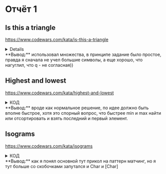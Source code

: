 # Отчёт 1
## Is this a triangle
https://www.codewars.com/kata/is-this-a-triangle
<details>
```haskell
module Codewars.Triangles where

isTriangle :: Int -> Int -> Int -> Bool
isTriangle a' b' c' = if (all (> 0) [a', b', c']) && ((p-a)*(p-b)*(p-c) > 0)
                      then True
                      else False
                   where 
                     a = fromIntegral a'
                     b = fromIntegral b'
                     c = fromIntegral c'
                     p = (a + b + c)/2
```
</details>
**Вывод:** задание было простое, но мне хотелось решить его как-нибудь по особенному, поэтому даже пока думал решение, уехал на 2 станции метро в другую сторону, ну ладно, бывает. Решение должно было быть намного лаконичнее, но там было ограничение на тип данных, так что пришлось впилить fromIntegral. 

## Disemvowel trolls
https://www.codewars.com/kata/disemvowel-trolls
<details>
<summary> КОД </summary>
<p>
```haskell
module Disemvowel where
import qualified Data.Set as Set

vowels = Set.fromList "aeiouAEIOU"

disemvowel :: String -> String
disemvowel str = filter (\c -> not $ Set.member c vowels) str
```
</p>
</details>
**Вывод:** использовал множества, в принципе задание было простое, правда я сначала не учел большие символы, а еще хорошо, что нагуглил, что q - не согласная)) 

## Highest and lowest
https://www.codewars.com/kata/highest-and-lowest
<details>
<summary> КОД </summary>
<p>
```haskell
module Kata (highAndLow) where
import Data.List (sort)
highAndLow :: String -> String
highAndLow input = result (last sorted) (head sorted)
                where
                  numbers = map (\x -> read x :: Int) (words input)
                  sorted = sort numbers
                  result a b = (show a) ++ " " ++ (show b)
```
</p>
</details>
**Вывод:** вроде как нормальное решение, по идее должно быть вполне быстрое, хотя это спорный вопрос, что быстрее min и max найти или отсортировать и взять последний и первый элемент. 

## Isograms
https://www.codewars.com/kata/isograms
<details>
<summary> КОД </summary>
<p>
```haskell
module Isogram where
import Data.List (nub)
import Data.Char (toLower)

isIsogram :: String -> Bool
isIsogram ""  = True
isIsogram str = (nub lowerStr) == lowerStr 
                where 
                  lowerStr = strToLower str
                  strToLower str = [ toLower c | c <- str]
```
</p>
</details>
**Вывод:** очень простая, использую встроенную библиотеку с ф-ей nub. 

## Split strings
https://www.codewars.com/kata/split-strings
<details>
<summary> КОД </summary>
<p>
```haskell
module Codewars.Kata.SplitStrings where

solution :: String -> [String]
solution []       = []
solution (a:[])   = [[a, '_']]
solution (a:b:[]) = [[a, b]]
solution (a:b:xs) = [[a, b]] ++ (solution xs)
```
</p>
</details>
**Вывод:** как я понял основной тут прикол на паттерн матчинг, но я тут больше со скобочками запутался и Char и [Char]


